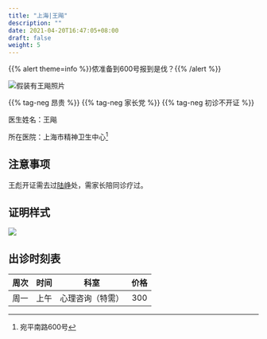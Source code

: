 ```yaml
---
title: "上海|王飚"
description: ""
date: 2021-04-20T16:47:05+08:00
draft: false
weight: 5
---
```


{{% alert theme=info %}}侬准备到600号报到是伐？{{% /alert %}}

![假装有王飚照片](images/doctor/wang-biao.jpg)

{{% tag-neg 昂贵 %}} {{% tag-neg 家长党 %}} {{% tag-neg 初诊不开证 %}}

医生姓名：王飚

所在医院：上海市精神卫生中心[^1]

## 注意事项

王彪开证需去过<a href="../lu-zheng/">陆峥</a>处，需家长陪同诊疗过。


## 证明样式

![](images/doctor/wang-biao-zm.jpg)

## 出诊时刻表

| 周次 | 时间 | 科室 | 价格 |
| :---: | :---: | :---: | :---: |
| 周一 | 上午 | 心理咨询（特需） | 300 |

[^1]:宛平南路600号
